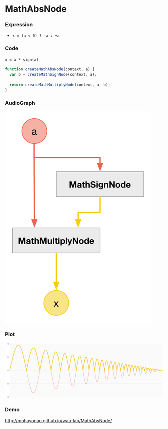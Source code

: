 # MathAbsNode

### Expression

- `x = (a < 0) ? -a : +a`

### Code

`x = a * sign(a)`

```js
function createMathAbsNode(context, a) {
  var b = createMathSignNode(context, a);

  return createMathMultiplyNode(context, a, b);
}
```

### AudioGraph

![](math-abs-node.png)

### Plot

![](math-abs-node-plot.png)

### Demo

http://mohayonao.github.io/waa-lab/MathAbsNode/
